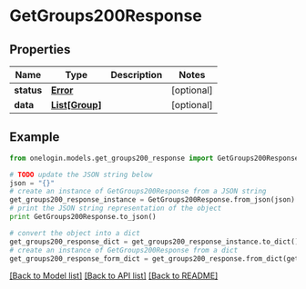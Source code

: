 # GetGroups200Response


## Properties
Name | Type | Description | Notes
------------ | ------------- | ------------- | -------------
**status** | [**Error**](Error.md) |  | [optional] 
**data** | [**List[Group]**](Group.md) |  | [optional] 

## Example

```python
from onelogin.models.get_groups200_response import GetGroups200Response

# TODO update the JSON string below
json = "{}"
# create an instance of GetGroups200Response from a JSON string
get_groups200_response_instance = GetGroups200Response.from_json(json)
# print the JSON string representation of the object
print GetGroups200Response.to_json()

# convert the object into a dict
get_groups200_response_dict = get_groups200_response_instance.to_dict()
# create an instance of GetGroups200Response from a dict
get_groups200_response_form_dict = get_groups200_response.from_dict(get_groups200_response_dict)
```
[[Back to Model list]](../README.md#documentation-for-models) [[Back to API list]](../README.md#documentation-for-api-endpoints) [[Back to README]](../README.md)


